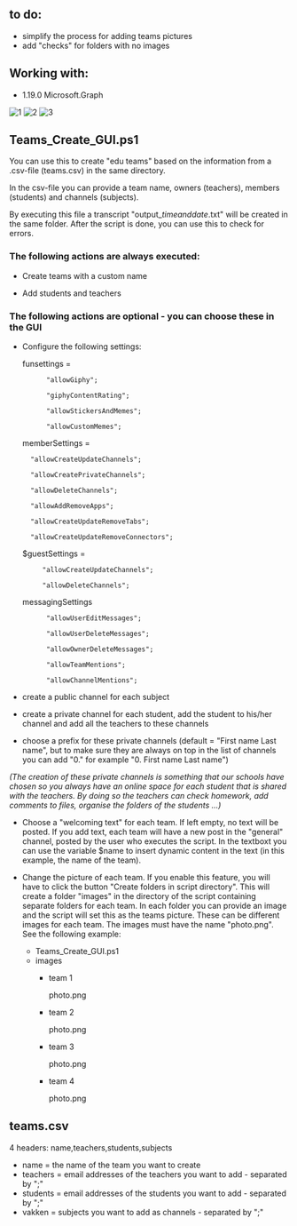 ## to do:
* simplify the process for adding teams pictures
* add "checks" for folders with no images

## Working with: 

* 1.19.0               Microsoft.Graph        

![1](https://user-images.githubusercontent.com/113233490/225577157-a825a3e2-4219-4265-9239-a536301dfd9b.png)
![2](https://user-images.githubusercontent.com/113233490/225577188-6ba7c444-3751-42c8-a7e8-019dcc766fe1.png)
![3](https://user-images.githubusercontent.com/113233490/225577200-3007fe93-0b67-47aa-9150-9d4b9c8af470.png)



## Teams_Create_GUI.ps1
You can use this to create "edu teams" based on the information from a .csv-file (teams.csv) in the same directory.

In the csv-file you can provide a team name, owners (teachers), members (students) and channels (subjects). 

By executing this file a transcript "output_*timeanddate*.txt" will be created in the same folder. After the script is done, you can use this to check for errors.
    
### The following actions are always executed:
* Create teams with a custom name

* Add students and teachers

### The following actions are optional - you can choose these in the GUI

* Configure the following settings:

    funsettings =
           
            "allowGiphy"; 
            
            "giphyContentRating"; 
            
            "allowStickersAndMemes"; 
            
            "allowCustomMemes"; 
            
    memberSettings =
      
        "allowCreateUpdateChannels"; 
        
        "allowCreatePrivateChannels"; 
        
        "allowDeleteChannels"; 
        
        "allowAddRemoveApps"; 
        
        "allowCreateUpdateRemoveTabs"; 
        
        "allowCreateUpdateRemoveConnectors"; 
        
    $guestSettings = 
           
           "allowCreateUpdateChannels"; 
           
           "allowDeleteChannels"; 
    messagingSettings
            
            "allowUserEditMessages"; 
            
            "allowUserDeleteMessages";
            
            "allowOwnerDeleteMessages"; 
            
            "allowTeamMentions"; 
            
            "allowChannelMentions"; 
  


* create a public channel for each subject

* create a private channel for each student, add the student to his/her channel and add all the teachers to these channels

* choose a prefix for these private channels (default = "First name Last name", but to make sure they are always on top in the list of channels you can add "0." 
for example "0. First name Last name")
                
*(The creation of these private channels is something that our schools have chosen so you always have an online space for each student that is shared with the teachers. By doing so the teachers can check homework, add comments to files, organise the folders of the students ...)*

* Choose a "welcoming text" for each team. If left empty, no text will be posted. If you add text, each team will have a new post in the "general" channel, posted by the user who executes the script. In the textboxt you can use the variable $name to insert dynamic content in the text (in this example, the name of the team).

* Change the picture of each team. If you enable this feature, you will have to click the button "Create folders in script directory". This will create a folder "images" in the directory of the script containing separate folders for each team. In each folder you can provide an image and the script will set this as the teams picture. These can be different images for each team. The images must have the name "photo.png". See the following example:

    * Teams_Create_GUI.ps1
    * images
        * team 1
            
            photo.png
        * team 2
            
            photo.png
        * team 3
           
           photo.png
        * team 4
            
            photo.png
   
## teams.csv
  4 headers: name,teachers,students,subjects
  - name = the name of the team you want to create
  - teachers = email addresses of the teachers you want to add - separated by ";"
  - students = email addresses of the students you want to add - separated by ";"
  - vakken = subjects you want to add as channels - separated by ";"
    
